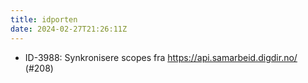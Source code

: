 ```yaml
---
title: idporten
date: 2024-02-27T21:26:11Z
---
```


- ID-3988: Synkronisere scopes fra https://api.samarbeid.digdir.no/  (#208)
